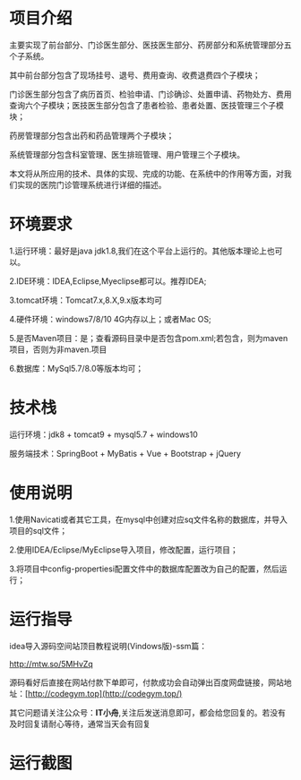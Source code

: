 # 项目介绍



主要实现了前台部分、门诊医生部分、医技医生部分、药房部分和系统管理部分五个子系统。

其中前台部分包含了现场挂号、退号、费用查询、收费退费四个子模块；

门诊医生部分包含了病历首页、检验申请、门诊确诊、处置申请、药物处方、费用查询六个子模块；医技医生部分包含了患者检验、患者处置、医技管理三个子模块；

药房管理部分包含出药和药品管理两个子模块；

系统管理部分包含科室管理、医生排班管理、用户管理三个子模块。 

本文将从所应用的技术、具体的实现、完成的功能、在系统中的作用等方面，对我们实现的医院门诊管理系统进行详细的描述。








# 环境要求



1.运行环境：最好是java jdk1.8,我们在这个平台上运行的。其他版本理论上也可以。 

2.IDE环境：IDEA,Eclipse,Myeclipse都可以。推荐IDEA; 

3.tomcat环境：Tomcat7.x,8.X,9.x版本均可 

4.硬件环境：windows7/8/10 4G内存以上；或者Mac OS; 

5.是否Maven项目：是；查看源码目录中是否包含pom.xml;若包含，则为maven项目，否则为非maven.项目 

6.数据库：MySql5.7/8.0等版本均可；





# 技术栈



运行环境：jdk8 + tomcat9 + mysql5.7 + windows10

服务端技术：SpringBoot + MyBatis + Vue + Bootstrap + jQuery





# 使用说明





1.使用Navicati或者其它工具，在mysql中创建对应sq文件名称的数据库，并导入项目的sql文件； 

2.使用IDEA/Eclipse/MyEclipse导入项目，修改配置，运行项目； 

3.将项目中config-propertiesi配置文件中的数据库配置改为自己的配置，然后运行；





# 运行指导

idea导入源码空间站顶目教程说明(Vindows版)-ssm篇：

http://mtw.so/5MHvZq 

源码看好后直接在网站付款下单即可，付款成功会自动弹出百度网盘链接，网站地址：[http://codegym.top](http://codegym.top/)

其它问题请关注公众号：**IT小舟**,关注后发送消息即可，都会给您回复的。若没有及时回复请耐心等待，通常当天会有回复



# 运行截图



